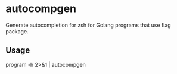 autocompgen
===========

Generate autocompletion for zsh for Golang programs that use flag package.

Usage
-----

program -h 2>&1 | autocompgen
